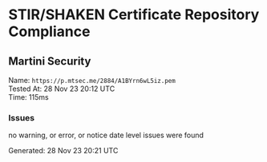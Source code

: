 # STIR/SHAKEN Certificate Repository Compliance

## Martini Security

Name: `https://p.mtsec.me/2884/A1BYrn6wL5iz.pem`\
Tested At: 28 Nov 23 20:12 UTC\
Time: 115ms

### Issues

no warning, or error, or notice date level issues were found

Generated: 28 Nov 23 20:21 UTC
